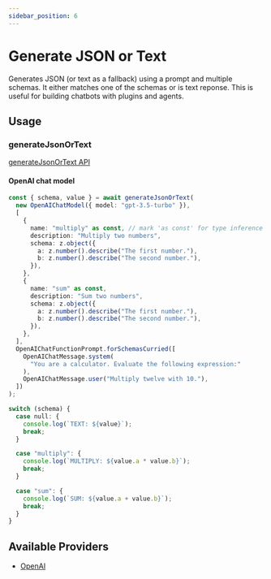 ```yaml
---
sidebar_position: 6
---
```


# Generate JSON or Text

Generates JSON (or text as a fallback) using a prompt and multiple schemas.
It either matches one of the schemas or is text reponse.
This is useful for building chatbots with plugins and agents.

## Usage

### generateJsonOrText

[generateJsonOrText API](/api/modules#generatejsonortext)

#### OpenAI chat model

```ts
const { schema, value } = await generateJsonOrText(
  new OpenAIChatModel({ model: "gpt-3.5-turbo" }),
  [
    {
      name: "multiply" as const, // mark 'as const' for type inference
      description: "Multiply two numbers",
      schema: z.object({
        a: z.number().describe("The first number."),
        b: z.number().describe("The second number."),
      }),
    },
    {
      name: "sum" as const,
      description: "Sum two numbers",
      schema: z.object({
        a: z.number().describe("The first number."),
        b: z.number().describe("The second number."),
      }),
    },
  ],
  OpenAIChatFunctionPrompt.forSchemasCurried([
    OpenAIChatMessage.system(
      "You are a calculator. Evaluate the following expression:"
    ),
    OpenAIChatMessage.user("Multiply twelve with 10."),
  ])
);

switch (schema) {
  case null: {
    console.log(`TEXT: ${value}`);
    break;
  }

  case "multiply": {
    console.log(`MULTIPLY: ${value.a * value.b}`);
    break;
  }

  case "sum": {
    console.log(`SUM: ${value.a + value.b}`);
    break;
  }
}
```

## Available Providers

- [OpenAI](/integration/model-provider/openai)
